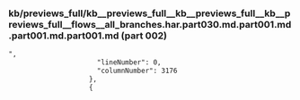 ### kb/previews_full/kb__previews_full__kb__previews_full__kb__previews_full__flows__all_branches.har.part030.md.part001.md.part001.md.part001.md (part 002)

```md
",
                      "lineNumber": 0,
                      "columnNumber": 3176
                    },
                    {
    
```

```
